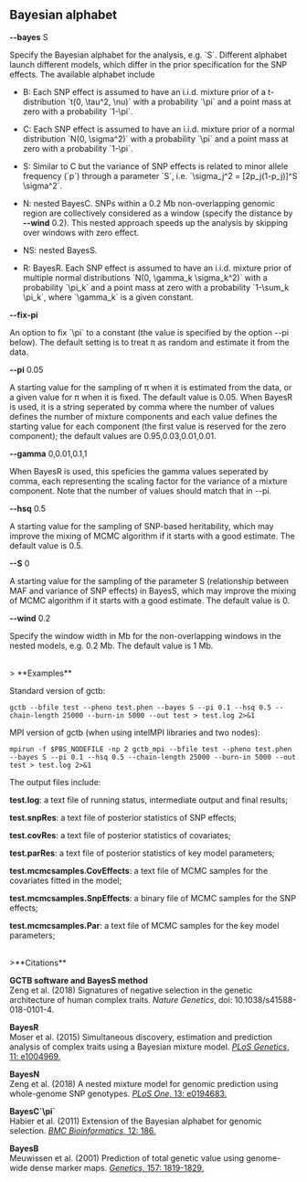 
## Bayesian alphabet


**\--bayes** S

Specify the Bayesian alphabet for the analysis, e.g. \`S\`. Different alphabet launch different models, which differ in the prior specification for the SNP effects. The available alphabet include

* B: Each SNP effect is assumed to have an i.i.d. mixture prior of a t-distribution \`t(0, \tau^2, \nu)\` with a probability \`\pi\` and a point mass at zero with a probability \`1-\pi\`.

* C: Each SNP effect is assumed to have an i.i.d. mixture prior of a normal distribution \`N(0, \sigma^2)\` with a probability \`\pi\` and a point mass at zero with a probability \`1-\pi\`. 

* S: Similar to C but the variance of SNP effects is related to minor allele frequency (\`p\`) through a parameter \`S\`, i.e. \`\sigma\_j^2 = [2p\_j(1-p\_j)]^S \sigma^2\`.

* N: nested BayesC. SNPs within a 0.2 Mb non-overlapping genomic region are collectively considered as a window (specify the distance by **\--wind** 0.2). This nested approach speeds up the analysis by skipping over windows with zero effect.

* NS: nested BayesS.

* R: BayesR. Each SNP effect is assumed to have an i.i.d. mixture prior of multiple normal distributions \`N(0, \gamma_k \sigma\_k^2)\` with a probability \`\pi\_k\` and a point mass at zero with a probability \`1-\sum\_k \pi\_k\`, where \`\gamma\_k\` is a given constant.

**\--fix-pi**

An option to fix \`\pi\` to a constant (the value is specified by the option --pi below). The default setting is to treat π as random and estimate it from the data.

**\--pi** 0.05

A starting value for the sampling of π when it is estimated from the data, or a given value for π when it is fixed. The default value is 0.05. When BayesR is used, it is a string seperated by comma where the number of values defines the number of mixture components and each value defines the starting value for each component (the first value is reserved for the zero component); the default values are 0.95,0.03,0.01,0.01. 

**\--gamma** 0,0.01,0.1,1

When BayesR is used, this speficies the gamma values seperated by comma, each representing the scaling factor for the variance of a mixture component. Note that the number of values should match that in \--pi.

**\--hsq** 0.5

A starting value for the sampling of SNP-based heritability, which may improve the mixing of MCMC algorithm if it starts with a good estimate. The default value is 0.5.

**\--S** 0

A starting value for the sampling of the parameter S (relationship between MAF and variance of SNP effects) in BayesS, which may improve the mixing of MCMC algorithm if it starts with a good estimate. The default value is 0.

**\--wind** 0.2

Specify the window width in Mb for the non-overlapping windows in the nested models, e.g. 0.2 Mb. The default value is 1 Mb.

<br>
> **Examples**

Standard version of gctb:
```
gctb --bfile test --pheno test.phen --bayes S --pi 0.1 --hsq 0.5 --chain-length 25000 --burn-in 5000 --out test > test.log 2>&1
```

MPI version of gctb (when using intelMPI libraries and two nodes):
```
mpirun -f $PBS_NODEFILE -np 2 gctb_mpi --bfile test --pheno test.phen --bayes S --pi 0.1 --hsq 0.5 --chain-length 25000 --burn-in 5000 --out test > test.log 2>&1
```

The output files include:

**test.log**: a text file of running status, intermediate output and final results;

**test.snpRes**: a text file of posterior statistics of SNP effects;

**test.covRes**: a text file of posterior statistics of covariates;

**test.parRes**: a text file of posterior statistics of key model parameters;

**test.mcmcsamples.CovEffects**: a text file of MCMC samples for the covariates fitted in the model;

**test.mcmcsamples.SnpEffects**: a binary file of MCMC samples for the SNP effects;

**test.mcmcsamples.Par**: a text file of MCMC samples for the key model parameters;

<br>
>**Citations** 

**GCTB software and BayesS method**  
Zeng et al. (2018) Signatures of negative selection in the genetic architecture of human complex traits. 
*Nature Genetics*, doi: 10.1038/s41588-018-0101-4.

**BayesR**  
Moser et al. (2015) Simultaneous discovery, estimation and prediction analysis of complex traits using a Bayesian mixture model. [*PLoS Genetics*, 11: e1004969.](http://journals.plos.org/plosgenetics/article?id=10.1371/journal.pgen.1004969)

**BayesN**  
Zeng et al. (2018) A nested mixture model for genomic prediction using whole-genome SNP genotypes. [*PLoS One*, 13: e0194683.](http://journals.plos.org/plosone/article?id=10.1371/journal.pone.0194683)

**BayesC\`\pi\`**  
Habier et al. (2011) Extension of the Bayesian alphabet for genomic selection. [*BMC Bioinformatics*, 12: 186.](https://bmcbioinformatics.biomedcentral.com/articles/10.1186/1471-2105-12-186)

**BayesB**  
Meuwissen et al. (2001) Prediction of total genetic value using genome-wide dense marker maps. [*Genetics*, 157: 1819-1829.](http://www.genetics.org/content/157/4/1819.short) 







